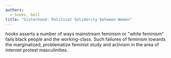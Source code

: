 ```yaml
---
authors:
  - hooks, bell
title: "Sisterhood: Political Solidarity between Women"
---
```


hooks asserts a number of ways mainstream feminism or "white feminism"
fails black people and the working-class.  Such failures of feminism
towards the marginalized, problematize feminist study and activism in
the area of internet protest masculinities.

